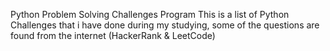 Python Problem Solving Challenges Program
This is a list of Python Challenges that i have done during my studying, some of the questions are found from the internet (HackerRank & LeetCode)
